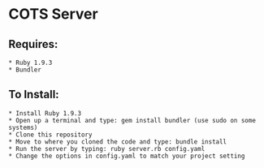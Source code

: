 COTS Server
===========================

Requires:
-------------------------

    * Ruby 1.9.3
    * Bundler

To Install:
-----------------------

    * Install Ruby 1.9.3
    * Open up a terminal and type: gem install bundler (use sudo on some systems)
    * Clone this repository
    * Move to where you cloned the code and type: bundle install
    * Run the server by typing: ruby server.rb config.yaml
    * Change the options in config.yaml to match your project setting
